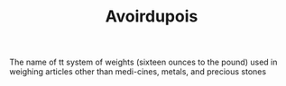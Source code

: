 ---
title: Avoirdupois
letter: A
permalink: "/definitions/bld-avoirdupois.html"
body: The name of tt system of weights (sixteen ounces to the pound) used in weighing
  articles other than medi-cines, metals, and precious stones
published_at: '2018-07-07'
source: Black's Law Dictionary 2nd Ed (1910)
layout: post
---